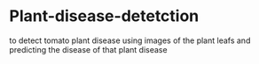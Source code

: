 # Plant-disease-detetction
to detect tomato plant disease using images of the plant leafs and predicting the disease of  that plant disease
